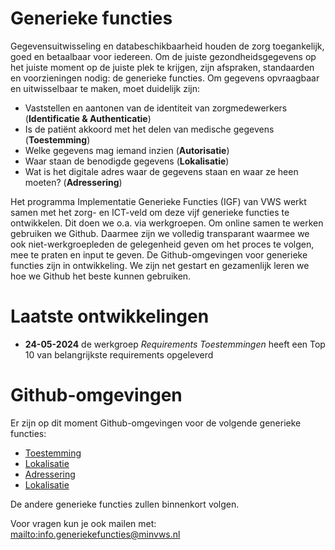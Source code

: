 # Generieke functies

Gegevensuitwisseling en databeschikbaarheid houden de zorg toegankelijk, goed en betaalbaar voor iedereen. Om de juiste gezondheidsgegevens op het juiste moment op de juiste plek te krijgen, zijn afspraken, standaarden en voorzieningen nodig: de generieke functies. Om gegevens opvraagbaar en uitwisselbaar te maken, moet duidelijk zijn:

- Vaststellen en aantonen van de identiteit van zorgmedewerkers (**Identificatie & Authenticatie**)
- Is de patiënt akkoord met het delen van medische gegevens (**Toestemming**)
- Welke gegevens mag iemand inzien (**Autorisatie**)
- Waar staan de benodigde gegevens (**Lokalisatie**)
- Wat is het digitale adres waar de gegevens staan en waar ze heen moeten? (**Adressering**)

Het programma Implementatie Generieke Functies (IGF) van VWS werkt samen met het zorg- en ICT-veld om deze vijf generieke functies te ontwikkelen. Dit doen we o.a. via werkgroepen. Om online samen te werken gebruiken we Github. Daarmee zijn we volledig transparant waarmee we ook niet-werkgroepleden de gelegenheid geven om het proces te volgen, mee te praten en input te geven. De Github-omgevingen voor generieke functies zijn in ontwikkeling. We zijn net gestart en gezamenlijk leren we hoe we Github het beste kunnen gebruiken.

# Laatste ontwikkelingen

- **24-05-2024** de werkgroep _Requirements Toestemmingen_ heeft een Top 10 van belangrijkste requirements opgeleverd

# Github-omgevingen

Er zijn op dit moment Github-omgevingen voor de volgende generieke functies:

- [Toestemming](https://github.com/minvws/generiekefuncties-toestemming)
- [Lokalisatie](https://github.com/minvws/generiekefuncties-lokalisatie)
- [Adressering](https://github.com/minvws/generiekefuncties-adressering)
- [Lokalisatie](https://github.com/minvws/generiekefuncties-lokalisatie)

De andere generieke functies zullen binnenkort volgen.

Voor vragen kun je ook mailen met: <mailto:info.generiekefuncties@minvws.nl>
